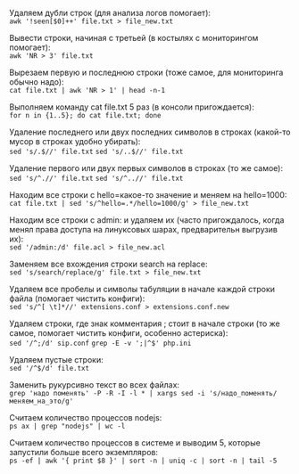 Удаляем дубли строк (для анализа логов помогает):  
```awk '!seen[$0]++' file.txt > file_new.txt```

Вывести строки, начиная с третьей (в костылях с мониторингом помогает):  
```awk 'NR > 3' file.txt```

Вырезаем первую и последнюю строки (тоже самое, для мониторинга обычно надо):  
```cat file.txt | awk 'NR > 1' | head -n-1```

Выполняем команду cat file.txt 5 раз (в консоли пригождается):  
```for n in {1..5}; do cat file.txt; done```

Удаление последнего или двух последних символов в строках (какой-то мусор в строках удобно убирать):  
```sed 's/.$//' file.txt```
```sed 's/..$//' file.txt```

Удаление первого или двух первых символов в строках (то же самое):  
```sed 's/^.//' file.txt```
```sed 's/^..//' file.txt```

Находим все строки с hello=какое-то значение и меняем на hello=1000:  
```cat file.txt | sed 's/^hello=.*/hello=1000/g' > file_new.txt```

Находим все строки с admin: и удаляем их (часто пригождалось, когда менял права доступа на линуксовых шарах, предварительн выгрузив их):  
```sed '/admin:/d' file.acl > file_new.acl```

Заменяем все вхождения строки search на replace:  
```sed 's/search/replace/g' file.txt > file_new.txt```

Удаляем все пробелы и символы табуляции в начале каждой строки файла (помогает чистить конфиги):  
```sed 's/^[ \t]*//' extensions.conf > extensions.conf.new```

Удаляем строки, где знак комментария ; стоит в начале строки (то же самое, помогает чистить конфиги, особенно астериска):  
```sed '/^;/d' sip.conf```
```grep -E -v ';|^$' php.ini```

Удаляем пустые строки:  
```sed '/^$/d' file.txt```

Заменить рукурсивно текст во всех файлах:  
```grep 'надо поменять' -P -R -I -l * | xargs sed -i 's/надо_поменять/меняем_на_это/g'```

Считаем количество процессов nodejs:  
```ps ax | grep "nodejs" | wc -l```

Считаем количество процессов в системе и выводим 5, которые запустили больше всего экземпляров:  
```ps -ef | awk '{ print $8 }' | sort -n | uniq -c | sort -n | tail -5```
